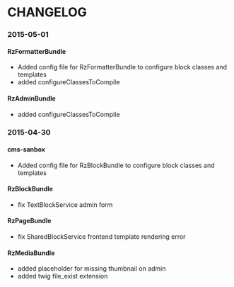 CHANGELOG
=========

### 2015-05-01

#### RzFormatterBundle ####
* Added config file for RzFormatterBundle to configure block classes and templates
* added configureClassesToCompile

#### RzAdminBundle ####
* added configureClassesToCompile

### 2015-04-30

#### cms-sanbox ####
* Added config file for RzBlockBundle to configure block classes and templates

#### RzBlockBundle ####
* fix TextBlockService admin form

#### RzPageBundle ####
* fix SharedBlockService frontend template rendering error

#### RzMediaBundle ####
* added placeholder for missing thumbnail on admin
* added twig file_exist extension